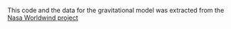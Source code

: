 This code and the data for the gravitational model was extracted from the [Nasa Worldwind project](https://github.com/NASAWorldWind/WorldWindJava)  